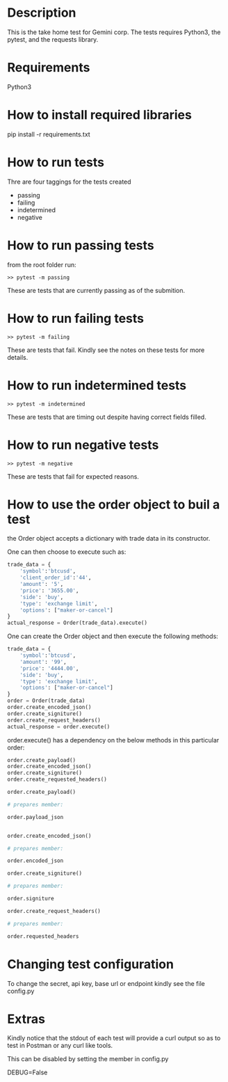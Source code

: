# Description

This is the take home test for Gemini corp.
The tests requires Python3, the pytest, and the 
requests library.

# Requirements

Python3

# How to install required libraries

pip install -r requirements.txt

# How to run tests

Thre are four taggings for the tests created

* passing
* failing
* indetermined
* negative

# How to run passing tests

from the root folder run:

```
>> pytest -m passing
```

These are tests that are currently
passing as of the submition.

# How to run failing tests

```
>> pytest -m failing
```

These are tests that fail. Kindly see
the notes on these tests for more details.

# How to run indetermined tests

```
>> pytest -m indetermined
```

These are tests that are timing out despite
having correct fields filled.


# How to run negative tests

```
>> pytest -m negative
```

These are tests that fail for expected
reasons.


# How to use the order object to buil a test

the Order object accepts a dictionary
with trade data in its constructor.

One can then choose to execute
such as:

```python
trade_data = {
    'symbol':'btcusd',
    'client_order_id':'44',
    'amount': '5',
    'price': '3655.00',
    'side': 'buy',
    'type': 'exchange limit',
    'options': ["maker-or-cancel"]
}
actual_response = Order(trade_data).execute()
```

One can create the Order object and then
execute the following methods:

```python
trade_data = {
    'symbol':'btcusd',
    'amount': '99',
    'price': '4444.00',
    'side': 'buy',
    'type': 'exchange limit',
    'options': ["maker-or-cancel"]
}
order = Order(trade_data)
order.create_encoded_json()
order.create_signiture()
order.create_request_headers()
actual_response = order.execute()
```

order.execute() has a dependency on the
below methods in this particular order:

```python
order.create_payload()
order.create_encoded_json()
order.create_signiture()
order.create_requested_headers()
```

```python
order.create_payload()

# prepares member:

order.payload_json


order.create_encoded_json()

# prepares member:

order.encoded_json

order.create_signiture()

# prepares member:

order.signiture

order.create_request_headers()

# prepares member:

order.requested_headers
```

# Changing test configuration

To change the secret, api key, base url or endpoint
kindly see the file config.py


# Extras

Kindly notice that the stdout of each test will provide
a curl output so as to test in Postman or any curl like tools.

This can be disabled by setting the member in config.py

DEBUG=False

